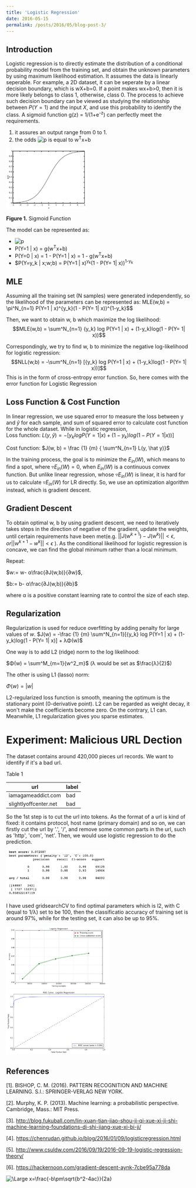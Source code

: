 ```yaml
---
title: 'Logistic Regression'
date: 2016-05-15
permalink: /posts/2016/05/blog-post-3/
---
```

## Introduction

Logistic regression is to directly estimate the distribution of a conditional probability model from the training set, and obtain the unknown parameters by using maximum likelihood estimation. It assumes the data is linearly seperable. For example, a 2D dataset, it can be seperate by a linear decision boundary, which is wX+b=0. If a point makes wx+b>0, then it is more likely belongs to class 1, otherwise, class 0. The process to achieve such decision boundary can be viewed as studying the relationship between $P(Y=1)$ and the input $X$, and use this probability to identify the class. A sigmoid function g(z) = 1/(1+e<sup>-z</sup>) can perfectly meet the requirements.

1. it assures an output range from 0 to 1.
2. the odds <img src="https://latex.codecogs.com/svg.latex?log{P(Y=1|x)\over P(Y=0|x)}" title="p" /> is equal to w<sup>T</sup>x+b

<p float="left"><img src="/images/lg1.png" width="220" /></p>

**Figure 1.** Sigmoid Function

The model can be represented as:
* <img src="https://latex.codecogs.com/svg.latex?g(z) = \frac{1}{1+e^{-z}}" title="p" />
* P(Y=1 \| x) = g(w<sup>T</sup>x+b)
* P(Y=0 \| x) = 1 - P(Y=1 \| x) = 1 - g(w<sup>T</sup>x+b)
* $P(Y=y_k \| x;w;b) = P(Y=1 \| x)<sup>y<sub>k</sub></sup>(1 - P(Y= 1\| x))<sup>1-y<sub>k</sub></sup>
      
**MLE**
---
Assuming all the training set (N samples) were generated independently, so the likelihood of the parameters can be represented as: MLE(w,b) = \pi^N_{n=1}  P(Y=1 | x)^{y_k}(1 - P(Y= 1| x))^{1-y_k}$$

Then, we want to obtain w, b which maximize the log likelihood:$$MLE(w,b) = \sum^N_{n=1} {y_k} log P(Y=1 | x) + (1-y_k)log(1 - P(Y= 1| x))$$

Correspondingly, we try to find w, b to minimize the negative log-likelihood for logistic regression:
$$NLL(w,b) = -\sum^N_{n=1} [{y_k} log P(Y=1 | x) + (1-y_k)log(1 - P(Y= 1| x))]$$
This is in the form of cross-entropy error function. So, here comes with the error function for Logistic Regression

**Loss Function & Cost Function**
---
In linear regression, we use squared error to measure the loss between y and $\hat y$ for each sample, and sum of squared error to calculate cost function for the whole dataset. While in logistic regression,  
Loss function: $L(y, \hat y) = -[{y_k} log P(Y=1 | x) + (1-y_k)log(1 - P(Y= 1| x))]$

Cost function: $J(w, b) = \frac {1} {m} { \sum^N_{n=1} L(y, \hat y)}$

In the training process, the goal is to minimize the $E_{in}(W)$, which means to find a spot, where $▿E_{in}(W)=0$, when $E_{in}(W)$ is a continuous convex function. But unlike linear regression, whose $▿E_{in}(W)$ is linear, it is hard for us to calculate $▿E_{in}(W)$ for LR directly. So, we use an optimization algorithm instead, which is gradient descent.

## Gradient Descent

To obtain optimal w, b by using gradient descent, we need to iteratively takes steps in the direction of negative of the gradient, update the weights, until certain requirements have been met(e.g. $||J(w^{k+1})−J(w^k)|| < ϵ, or  ||w^{k+1}−w^k||< ϵ$ ). As the conditional likelihood for logistic regression is concave, we can find the global minimum rather than a local minimum.

Repeat:

$w:= w- α\frac{∂J(w,b)}{∂w}$,

$b:= b- α\frac{∂J(w,b)}{∂b}$
    
where α is a positive constant learning rate to control the size of each step.  

**Regularization** 
---
Regularization is used for reduce overfitting by adding penalty for large values of $w$. 
$J(w) = -\frac {1} {m} \sum^N_{n=1}[{y_k} log P(Y=1 | x) + (1-y_k)log(1 - P(Y= 1| x)] + λΦ(w)$

One way is to add L2 (ridge) norm to the log likelihood:

$Φ(w) = \sum^M_{m=1}{w^2_m}$ (λ would be set as $\frac{λ}{2}$)

The other is using L1 (lasso) norm:

$Φ(w) = |w|$

L2-regularized loss function is smooth, meaning the optimum is the stationary point (0-derivative point). L2 can be regarded as weight decay, it won't make the coefficients become zero. On the contrary, L1 can. Meanwhile, L1 regularization gives you sparse estimates.

Experiment: Malicious URL Dection
======
The dataset contains around 420,000 pieces url records. We want to identify if it's a bad url.

Table 1

| url           | label   |    
| ---------        | ------ | 
| iamagameaddict.com     | bad  | 
| slightlyoffcenter.net    | bad   | 

So the 1st step is to cut the url into tokens. As the format of a url is kind of fixed: it contains protocol, host name (primary domain) and so on, we can firstly cut the url by '.', '/', and remove some common parts in the url, such as 'http', 'com', 'net'. Then, we would use logistic regression to do the prediction.

<p float="left"><img src="/images/lg11.png" width="280" /></p>

I have used gridsearchCV to find optimal parameters which is l2, with C (equal to 1/λ) set to be 100, then the classificatio accuracy of training set is around 97%, while for the testing set, it can also be up to 95%.

<p float="left"><img src="/images/lg12.png" width="280" /><img src="/images/lg13.png" width="280" /></p>

References
------
[1]. BISHOP, C. M. (2016). PATTERN RECOGNITION AND MACHINE LEARNING. S.l.: SPRINGER-VERLAG NEW YORK.

[2]. Murphy, K. P. (2013). Machine learning: a probabilistic perspective. Cambridge, Mass.: MIT Press.

[3]. http://blog.fukuball.com/lin-xuan-tian-jiao-shou-ji-qi-xue-xi-ji-shi-machine-learning-foundations-di-shi-jiang-xue-xi-bi-ji/

[4]. https://chenrudan.github.io/blog/2016/01/09/logisticregression.html

[5]. http://www.csuldw.com/2016/09/19/2016-09-19-logistic-regression-theory/

[6]. https://hackernoon.com/gradient-descent-aynk-7cbe95a778da

<img src="https://latex.codecogs.com/svg.latex?\Large&space;x=\frac{-b\pm\sqrt{b^2-4ac}}{2a}" title="\Large x=\frac{-b\pm\sqrt{b^2-4ac}}{2a}" />



